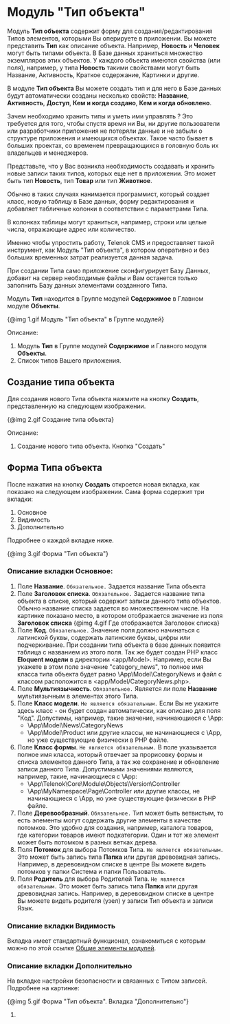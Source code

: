 # Модуль "Тип объекта"

Модуль **Тип объекта** содержит форму для создания/редактирования Типов элементов, которыми Вы оперируете в 
приложении. Вы можете представить **Тип** как описание объекта. Например, 
**Новость** и **Человек** могут быть типами объекта. В Базе данных храниться
множество экземпляров этих объектов. У каждого объекта имеются свойства (или поля), например, 
у типа **Новость** такими свойствами могут быть Название, Активность, Краткое содержание, Картинки и другие.

В модуле **Тип объекта** Вы можете создать тип и для него в Базе данных будут автоматически
созданы несколько свойств: **Название**, **Активность**, **Доступ**, **Кем и когда создано**,
**Кем и когда обновлено**.

Зачем необходимо хранить типы и уметь ими управлять ? Это требуется для того, 
чтобы спустя время ни Вы, ни другие пользователи или разработчики приложения 
не потеряли данные и не забыли о структуре приложения и имеющихся объектах. 
Такое часто бывает в больших проектах, со временем превращающихся в головную боль 
их владельцев и менеджеров.

Представьте, что у Вас возникла необходимость создавать и хранить новые записи таких типов, 
которых еще нет в приложении. Это может быть тип **Новость**, тип **Товар** или тип **Животное**.

Обычно в таких случаях нанимается программист, который создает класс, новую таблицу в Базе данных, форму редактирования 
и добавляет табличные колонки в соответствии с параметрами Типа.

В колонках таблицы могут храниться, например, строки или целые числа, отражающие адрес или количество.

Именно чтобы упростить работу, Telenok CMS и предоставляет такой инструмент, как Модуль "Тип объекта", 
в котором оперативно и без больших временных затрат реализуется данная задача.

При создании Типа само приложение сконфигурирует Базу Данных, добавит на сервер необходимые файлы и Вам останется 
только заполнить Базу данных элементами созданного Типа.

Модуль **Тип** находится в Группе модулей **Содержимое** в Главном модуле **Объекты**.

{@img 1.gif Модуль "Тип объекта" в Группе модулей}

Описание:

1. Модуль **Тип** в Группе модулей **Содержимое** и Главного модуля **Объекты**.
1. Список типов Вашего приложения.

## Создание типа объекта

Для создания нового Типа объекта нажмите на кнопку **Создать**, представленную на следующем изображении.

{@img 2.gif Создание типа объекта}

Описание:

1. Создание нового типа объекта. Кнопка "Создать"

## Форма Типа объекта

После нажатия на кнопку **Создать** откроется новая вкладка, как показано на следующем изображении. 
Сама форма содержит три вкладки:

1. Основное
1. Видимость
1. Дополнительно

Подробнее о каждой вкладке ниже.

{@img 3.gif Форма "Тип объекта"}

### Описание вкладки **Основное**:

1. Поле **Название**. `Обязательное.` Задается название Типа объекта
1. Поле **Заголовок списка**. `Обязательное.` Задается название типа объекта в списке, который 
содержит записи данного типа объектов. Обычно название списка задается во множественном числе. На картинке показано место, 
в котором отображается значение из поля **Заголовок списка**
{@img 4.gif Где отображается Заголовок списка}
1. Поле **Код**. `Обязательное.` Значение поля должно начинаться с латинской буквы, содержать латинские буквы, цифры или подчеркивание. 
При создании типа объекта в базе данных появится таблица с названием из этого поля.
Так же будет создан PHP класс **Eloquent модели** в директории <app/Model>.
Например, если Вы укажете в этом поле значение "category_news", то полное имя 
класса типа объекта будет равно \App\Model\CategoryNews и файл с классом расположится в <app/Model/CategoryNews.php>.
1. Поле **Мультиязычность**. `Обязательное.` Является ли поле **Название** мультиязычным в элементах этого Типа.
1. Поле **Класс модели**. `Не является обязательным.` Если Вы не укажите здесь класс - он будет создан автоматически, 
как описано для поля "Код". Допустимы, например, такие значение, начинающиеся с \App\:
    - \App\Model\News\CategoryNews
    - \App\Model\Product
или другие классы, не начинающиеся с \App\, но уже существующие физически в PHP файле.
1. Поле **Класс формы**. `Не является обязательным.` В поле указывается полное имя класса, который отвечает 
за прорисовку формы и списка элементов данного Типа, а так же сохранение и 
обновление записи данного Типа. Допустимыми значениями являются, например, такие, начинающиеся с \App\:
    - \App\Telenok\Core\Module\Objects\Version\Controller
    - \App\MyNamespace\Page\Controller
или другие классы, не начинающиеся с \App\, но уже существующие физически в PHP файле.
1. Поле **Деревообразный**. `Обязательное.` Тип может быть ветвистым, то есть элементы могут содержать 
другие элементы в качестве потомков. Это удобно для создания, например, каталога товаров,
где категории товаров имеют подкатегории. Один и тот же элемент может быть потомком в разных ветках дерева.
1. Поля **Потомок** для выбора Потомков Типа. `Не является обязательным.` Это может быть запись типа **Папка** или другая древовидная запись.
Например, в деревовидном списке в центре Вы можете видеть потомков у папки Система и папки Пользователь.
1. Поля **Родитель** для выбора Родителей Типа. `Не является обязательным.` Это может быть запись типа **Папка** или другая древовидная запись.
Например, в деревовидном списке в центре Вы можете видеть родителя (узел) у записи Тип объекта и записи Язык.

### Описание вкладки **Видимость**

Вкладка имеет стандартный функционал, ознакомиться с которым можно по этой ссылке 
[Общие элементы модулей](#!/guide/guide_user_modules_common_elements).


### Описание вкладки **Дополнительно**

На вкладке настройки безопасности и связанных с Типом записей. Подробнее на картинке:

{@img 5.gif Форма "Тип объекта". Вкладка "Дополнительно"}

1. 
